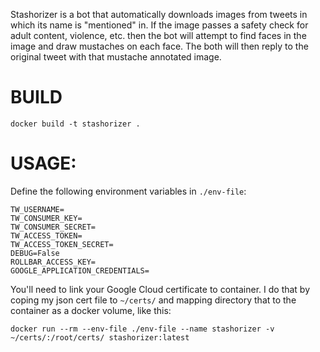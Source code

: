 Stashorizer is a bot that automatically downloads images from tweets in
which its name is "mentioned" in. If the image passes a safety check for 
adult content, violence, etc. then the bot will attempt to find faces in
the image and draw mustaches on each face. The both will then reply to the
original tweet with that mustache annotated image.

# BUILD

```
docker build -t stashorizer .
```

# USAGE:

Define the following environment variables in `./env-file`:

```
TW_USERNAME=
TW_CONSUMER_KEY=
TW_CONSUMER_SECRET=
TW_ACCESS_TOKEN=
TW_ACCESS_TOKEN_SECRET=
DEBUG=False
ROLLBAR_ACCESS_KEY=
GOOGLE_APPLICATION_CREDENTIALS=
```

You'll need to link your Google Cloud certificate to container. I do that by coping my json cert file to `~/certs/` and mapping directory that to the container as a docker volume, like this:

```
docker run --rm --env-file ./env-file --name stashorizer -v ~/certs/:/root/certs/ stashorizer:latest 
```
